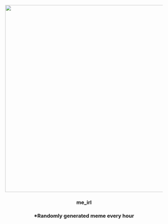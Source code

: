 <p align="center">
        <img src="https://i.redd.it/swwgz5bazcn81.jpg" width="600" height="600">
        </p>
        <h3 align="center">me_irl</h3>
        <h3 align="center">*Randomly generated meme every hour</h3>
    